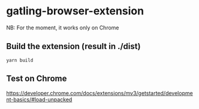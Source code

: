 # gatling-browser-extension

NB: For the moment, it works only on Chrome

## Build the extension (result in ./dist)
```
yarn build
```

## Test on Chrome
https://developer.chrome.com/docs/extensions/mv3/getstarted/development-basics/#load-unpacked
